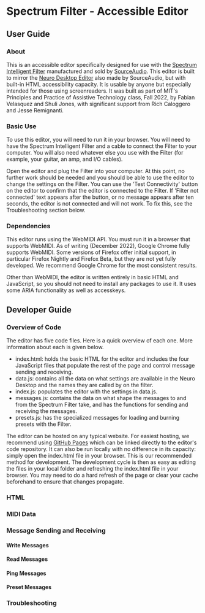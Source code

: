 # Spectrum Filter - Accessible Editor
## User Guide
### About
This is an accessible editor specifically designed for use with the [Spectrum Intelligent Filter](https://www.sourceaudio.net/spectrum_intelligent_filter.html) manufactured and sold by [SourceAudio](https://www.sourceaudio.com/). 
This editor is built to mirror the [Neuro Desktop Editor](https://www.sourceaudio.net/neuro-editors.html) also made by SourceAudio, but with built-in HTML accessibility capacity. 
It is usable by anyone but especially intended for those using screenreaders.
It was built as part of MIT's Principles and Practice of Assistive Technology class, Fall 2022, by Fabian Velasquez and Shuli Jones, with significant support from Rich Caloggero and Jesse Remignanti.

### Basic Use
To use this editor, you will need to run it in your browser. 
You will need to have the Spectrum Intelligent Filter and a cable to connect the Filter to your computer. 
You will also need whatever else you use with the Filter (for example, your guitar, an amp, and I/O cables).

Open the editor and plug the Filter into your computer. 
At this point, no further work should be needed and you should be able to use the editor to change the settings on the Filter.
You can use the 'Test Connectivity' button on the editor to confirm that the editor is connected to the Filter.
If 'Filter not connected' text appears after the button, or no message appears after ten seconds, the editor is not connected and will not work. To fix this, see the Troubleshooting section below.

### Dependencies
This editor runs using the WebMIDI API. You must run it in a browser that supports WebMIDI. 
As of writing (December 2022), Google Chrome fully supports WebMIDI. 
Some versions of Firefox offer initial support, in particular Firefox Nightly and Firefox Beta, but they are not yet fully developed. 
We recommend Google Chrome for the most consistent results.

Other than WebMIDI, the editor is written entirely in basic HTML and JavaScript, so you should not need to install any packages to use it. 
It uses some ARIA functionality as well as accesskeys.

## Developer Guide
### Overview of Code
The editor has five code files. Here is a quick overview of each one. More information about each is given below.
- index.html: holds the basic HTML for the editor and includes the four JavaScript files that populate the rest of the page and control message sending and receiving.
- data.js: contains all the data on what settings are available in the Neuro Desktop and the names they are called by on the filter.
- index.js: populates the editor with the settings in data.js.
- messages.js: contains the data on what shape the messages to and from the Spectrum Filter take, and has the functions for sending and receiving the messages.
- presets.js: has the specialized messages for loading and burning presets with the Filter.

The editor can be hosted on any typical website. For easiest hosting, we recommend using [GitHub Pages](https://pages.github.com/) which can be linked directly to the editor's code repository. It can also be run locally with no difference in its capacity: simply open the index.html file in your browser. This is our recommended method for development. The development cycle is then as easy as editing the files in your local folder and refreshing the index.html file in your browser. You may need to do a hard refresh of the page or clear your cache beforehand to ensure that changes propagate.

### HTML

### MIDI Data

### Message Sending and Receiving

#### Write Messages

#### Read Messages

#### Ping Messages

#### Preset Messages

### Troubleshooting